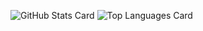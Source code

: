 ![GitHub Stats Card](https://github-readme-stats.vercel.app/api?username=Naoyuki0920)
![Top Languages Card](https://github-readme-stats.vercel.app/api/top-langs/?username=Naoyuki0920)
